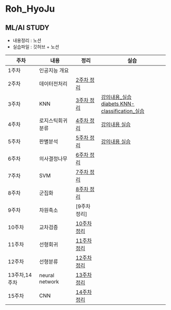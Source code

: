 # Roh_HyoJu

## ML/AI STUDY

- 내용정리 : 노션
- 실습파일 : 깃허브 + 노션


|주차|내용|정리|실습|
|------|---|---|---|
|1주차|인공지능 개요|||
|2주차|데이터전처리|[2주차 정리](https://www.notion.so/d3a8a0fd6ecb47eb9266f5beab3ab68b)||
|3주차|KNN|[3주차 정리](https://www.notion.so/KNN-30f56943a7044c51964e30e091abf1da)|[강의내용_실습](https://github.com/Sejong-Kaggle-Study-3rd/Roh_HyoJu/blob/main/Lab/3%EC%A3%BC%EC%B0%A8%20KNN_%EC%8B%A4%EC%8A%B5.ipynb)<br/>[diabets KNN-classification_실습](https://github.com/Sejong-Kaggle-Study-3rd/Roh_HyoJu/blob/main/Lab/3%EC%A3%BC%EC%B0%A8%20KNN_diabets%20classfication.ipynb)|
|4주차|로지스틱회귀분류|[4주차 정리](https://www.notion.so/898d567be47043d8a8642901c79fd58d)|[강의내용 실습](https://github.com/Sejong-Kaggle-Study-3rd/Roh_HyoJu/blob/main/Lab/4%EC%A3%BC%EC%B0%A8%20Logistic%20regression%20%EC%8B%A4%EC%8A%B5.ipynb)|
|5주차|판별분석|[5주차 정리](https://www.notion.so/77aca95f6a0d4e3f9224f7279c6514e6)|[강의내용 실습](https://github.com/Sejong-Kaggle-Study-3rd/Roh_HyoJu/blob/main/Lab/5%EC%A3%BC%EC%B0%A8%20LDA%26QDA%20%EC%8B%A4%EC%8A%B5.ipynb)|
|6주차|의사결정나무|[6주차 정리](https://www.notion.so/d02716b064604394910875c6a958f0e6)||
|7주차|SVM|[7주차 정리](https://www.notion.so/SVM-f19b75ca14f3418c90ec0444f4968f5e)||
|8주차|군집화|[8주차 정리](https://www.notion.so/5879d3c0a97846949230c745b12f667c)||
|9주차|차원축소|[9주차 정리]||
|10주차|교차검증|[10주차 정리](https://www.notion.so/914753c49f8c41a3beec0fc3e0df376a)||
|11주차|선형회귀|[11주차 정리](https://github.com/Sejong-Kaggle-Study-3rd/Roh_HyoJu/blob/main/Note/%EC%84%A0%ED%98%95%ED%9A%8C%EA%B7%80.pdf)||
|12주차|선형분류|[12주차 정리](https://github.com/Sejong-Kaggle-Study-3rd/Roh_HyoJu/blob/main/Note/%EC%84%A0%ED%98%95%EB%B6%84%EB%A5%98.pdf)||
|13주차,14주차|neural network|[13주차 정리](https://github.com/Sejong-Kaggle-Study-3rd/Roh_HyoJu/blob/main/Note/Neural%20Network.pdf)||
|15주차|CNN|[14주차 정리](https://github.com/Sejong-Kaggle-Study-3rd/Roh_HyoJu/blob/main/Note/CNN.pdf)||
